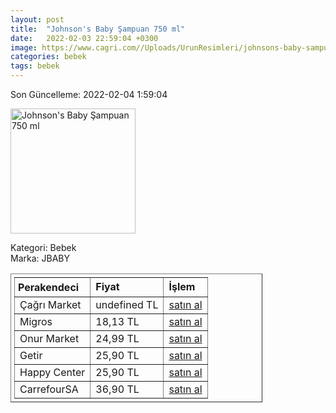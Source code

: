 ```yaml
---
layout: post
title:  "Johnson's Baby Şampuan 750 ml"
date:   2022-02-03 22:59:04 +0300
image: https://www.cagri.com//Uploads/UrunResimleri/johnsons-baby-sampuan-750-ml-78f6.jpg
categories: bebek
tags: bebek
---
```


Son Güncelleme: 2022-02-04 1:59:04

<img src="https://www.cagri.com//Uploads/UrunResimleri/johnsons-baby-sampuan-750-ml-78f6.jpg" width="200" alt="Johnson's Baby Şampuan 750 ml" />

Kategori: Bebek
<br />
Marka: JBABY

<table border="1" style="padding: 5px;width:80%;">
  <tr>
    <td style="padding: 5px;"><strong>Perakendeci</strong></td>
    <td><strong>Fiyat</strong></td>
    <td><strong>İşlem</strong></td>
  </tr>
  <tr>
              <td>Çağrı Market</td>
              <td>undefined TL</td>
              <td><a target="_blank" href="https://www.cagri.com/johnsons-baby-sampuan-750-ml">satın al</a></td>
            </tr><tr>
              <td>Migros</td>
              <td>18,13 TL</td>
              <td><a target="_blank" href="https://www.migros.com.tr/johnsons-bebek-sampuani-750-ml-p-1e22da1">satın al</a></td>
            </tr><tr>
              <td>Onur Market</td>
              <td>24,99 TL</td>
              <td><a target="_blank" href="https://www.onurmarket.com/product/johnsons-sampuan-750ml/894fe092-8ce7-4306-bd32-c06e28d53581">satın al</a></td>
            </tr><tr>
              <td>Getir</td>
              <td>25,90 TL</td>
              <td><a target="_blank" href="https://getir.com/urun/johnson-s-baby-sampuan-137UovsCdG/">satın al</a></td>
            </tr><tr>
              <td>Happy Center</td>
              <td>25,90 TL</td>
              <td><a target="_blank" href="https://www.happycenter.com.tr/Jb_Sampuan_800_Ml">satın al</a></td>
            </tr><tr>
              <td>CarrefourSA</td>
              <td>36,90 TL</td>
              <td><a target="_blank" href="https://www.carrefoursa.com/johnson-s-baby-sampuan-750-ml-p-30051172">satın al</a></td>
            </tr>
</table>

